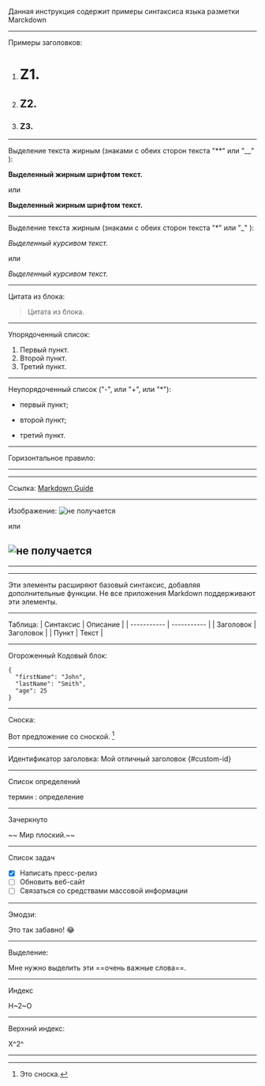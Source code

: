 Данная инструкция содержит примеры синтаксиса языка разметки Marckdown

---

Примеры заголовков:
1. # Z1.
2. ## Z2.
3. ### Z3.

---

Выделение текста жирным (знаками с обеих сторон текста "**" или "__" ):

**Выделенный жирным шрифтом текст.**

или

__Выделенный жирным шрифтом текст.__

---

Выделение текста жирным (знаками с обеих сторон текста "*" или "_" ):

*Выделенный курсивом текст.*

или 

_Выделенный курсивом текст._

---

Цитата из блока:
> Цитата из блока.

---

Упорядоченный список:
1. Первый пункт.
2. Второй пункт.
3. Третий пункт.

---

Неупорядоченный список ("-", или "+", или "*"):
- первый пункт;
* второй пункт;
+ третий пункт.

---

Горизонтальное правило:

---
---

Ссылка:
[Markdown Guide](https://www.markdownguide.org)

---

Изображение:
![не получается](https://www.markdownguide.org/assets/images/tux.png)

или

![не получается](home.jpg)
---
---
---

Эти элементы расширяют базовый синтаксис, добавляя дополнительные функции. Не все приложения Markdown поддерживают эти элементы.

---
Таблица:
| Синтаксис | Описание |
| ----------- | ----------- |
| Заголовок | Заголовок |
| Пункт | Текст |

---

Огороженный Кодовый блок:
```
{
  "firstName": "John",
  "lastName": "Smith",
  "age": 25
}
```
---

Сноска:

Вот предложение со сноской. [^1]

[^1]: Это сноска.

---

Идентификатор заголовка:
Мой отличный заголовок {#custom-id}

---

Список определений

термин
: определение

---

Зачеркнуто

~~ Мир плоский.~~

---

Список задач

- [x] Написать пресс-релиз
- [ ] Обновить веб-сайт
- [ ] Связаться со средствами массовой информации

---

Эмодзи:

Это так забавно! :joy:

---

Выделение:

Мне нужно выделить эти ==очень важные слова==.

---

Индекс

H~2~O

---

Верхний индекс:

X^2^

---